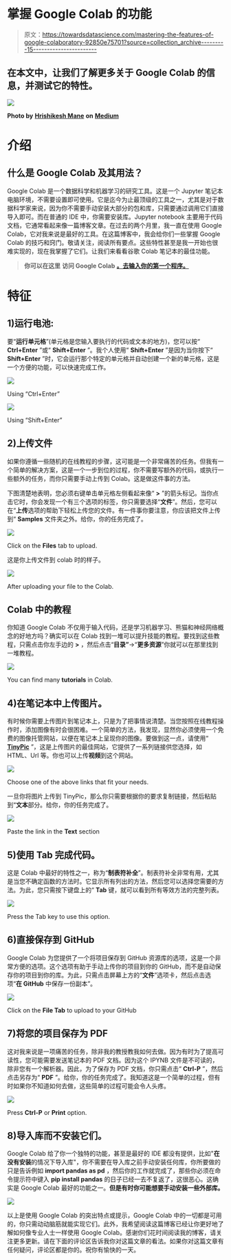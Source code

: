 # 掌握 Google Colab 的功能

> 原文：<https://towardsdatascience.com/mastering-the-features-of-google-colaboratory-92850e75701?source=collection_archive---------15----------------------->

## 在本文中，让我们了解更多关于 Google Colab 的信息，并测试它的特性。

![](img/422cad397aa33f8db3c1b6e8ceb3162a.png)

**Photo by** [**Hrishikesh Mane**](https://medium.com/@iHrishi_mane/what-is-google-colab-eb1e718646ce) **on** [**Medium**](https://medium.com/@iHrishi_mane/what-is-google-colab-eb1e718646ce)

# 介绍

## 什么是 Google Colab 及其用法？

Google Colab 是一个数据科学和机器学习的研究工具。这是一个 Jupyter 笔记本电脑环境，不需要设置即可使用。它是迄今为止最顶级的工具之一，尤其是对于数据科学家来说，因为你不需要手动安装大部分的包和库，只需要通过调用它们直接导入即可。而在普通的 IDE 中，你需要安装库。Jupyter notebook 主要用于代码文档，它通常看起来像一篇博客文章。在过去的两个月里，我一直在使用 Google Colab，它对我来说是最好的工具。在这篇博客中，我会给你们一些掌握 Google Colab 的技巧和窍门。敬请关注，阅读所有要点。这些特性甚至是我一开始也很难实现的，现在我掌握了它们。让我们来看看谷歌 Colab 笔记本的最佳功能。

> **你可以在这里** **访问 Google Colab** [**。去输入你的第一个程序。**](https://colab.research.google.com/notebooks/welcome.ipynb)

# 特征

## 1)运行电池:

要“**运行单元格**”(单元格是您输入要执行的代码或文本的地方)，您可以按“ **Ctrl+Enter** ”或“ **Shift+Enter** ”。我个人使用“ **Shift+Enter** ”是因为当你按下“ **Shift+Enter** ”时，它会运行那个特定的单元格并自动创建一个新的单元格，这是一个方便的功能，可以快速完成工作。

![](img/1a45b67afd047bb1cc4c92c9d6343ed8.png)

Using “Ctrl+Enter”

![](img/67df704845844512177c91b3a031b489.png)

Using “Shift+Enter”

## 2)上传文件

如果你遵循一些随机的在线教程的步骤，这可能是一个非常痛苦的任务。但我有一个简单的解决方案，这是一个一步到位的过程，你不需要写额外的代码，或执行一些额外的任务，而你只需要手动上传到 Colab。这是做这件事的方法。

下图清楚地表明，您必须右键单击单元格左侧看起来像“ **>** ”的箭头标记。当你点击它时，你会发现一个有三个选项的标签，你只需要选择“**文件**”。然后，您可以在“**上传**选项的帮助下轻松上传您的文件。有一件事你要注意，你应该把文件上传到“ **Samples** 文件夹之外。给你，你的任务完成了。

![](img/b6a42bcc459e750d8a2f216bfbb386cc.png)

Click on the **Files** tab to upload.

这是你上传文件到 colab 时的样子。

![](img/48394e952749ebc711be00292233dc18.png)

After uploading your file to the Colab.

## Colab 中的教程

你知道 Google Colab 不仅用于输入代码，还是学习机器学习、熊猫和神经网络概念的好地方吗？确实可以在 Colab 找到一堆可以提升技能的教程。要找到这些教程，只需点击你左手边的 **>** ，然后点击“**目录”**->“**更多资源**”你就可以在那里找到一堆教程。

![](img/cd34934217365f9ac6d21efd0393ae25.png)

You can find many **tutorials** in Colab.

## 4)在笔记本中上传图片。

有时候你需要上传图片到笔记本上，只是为了把事情说清楚。当您按照在线教程操作时，添加图像有时会很困难。一个简单的方法，我发现，显然你必须使用一个免费的图像托管网站，以便在笔记本上呈现你的图像。要做到这一点，请使用“ [**TinyPic**](http://tinypic.com/) ”，这是上传图片的最佳网站，它提供了一系列链接供您选择，如 HTML、Url 等。你也可以上传**视频**到这个网站。

![](img/966694cdfc239362ea3fd2a2d2d7f89e.png)

Choose one of the above links that fit your needs.

一旦你将图片上传到 TinyPic，那么你只需要根据你的要求复制链接，然后粘贴到“**文本**部分。给你，你的任务完成了。

![](img/99e0516a2f475c3ad347349a2b41785b.png)

Paste the link in the **Text** section

## 5)使用 Tab 完成代码。

这是 Colab 中最好的特性之一，称为“**制表符补全**”。制表符补全非常有用，尤其是当您不确定函数的方法时。它显示所有列出的方法，然后您可以选择您需要的方法。为此，您只需按下键盘上的“ **Tab** 键，就可以看到所有等效方法的完整列表。

![](img/bf2153c672a001550973cb79303278bd.png)

Press the Tab key to use this option.

## 6)直接保存到 GitHub

Google Colab 为您提供了一个将项目保存到 GitHub 资源库的选项，这是一个非常方便的选项。这个选项有助于手动上传你的项目到你的 GitHub，而不是自动保存你的项目到你的库。为此，只需点击屏幕上方的“**文件**”选项卡，然后点击选项“**在 GitHub** 中保存一份副本”。

![](img/94bc1ae43f95be167ec0848728024a21.png)

Click on the **File Tab** to upload to your GitHub

## 7)将您的项目保存为 PDF

这对我来说是一项痛苦的任务，除非我的教授教我如何去做。因为有时为了提高可读性，您可能需要发送笔记本的 PDF 文档。因为这个 IPYNB 文件是不可读的，除非您有一个解析器。因此，为了保存为 PDF 文档，你只需点击“ **Ctrl-P** ”，然后点击另存为“ **PDF** ”。给你，你的任务完成了。我知道这是一个简单的过程，但有时如果你不知道如何去做，这些简单的过程可能会令人头疼。

![](img/1bf4cec8f599be122d0ba2f12a77dfd4.png)

Press **Ctrl-P** or **Print** option.

## 8)导入库而不安装它们。

Google Colab 给了你一个独特的功能，甚至是最好的 IDE 都没有提供，比如"**在没有安装**的情况下导入库"，你不需要在导入库之前手动安装任何库，你所要做的只是告诉例如 **import pandas as pd** ，然后你的工作就完成了，那些你必须在命令提示符中键入 **pip install pandas** 的日子已经一去不复返了，这很恶心。这确实是 Google Colab 最好的功能之一。**但是有时你可能想要手动安装一些外部库。**

![](img/8c08823f5ba2a58b3878ace7e347879b.png)

以上是使用 Google Colab 的突出特点或提示，Google Colab 中的一切都是可用的，你只需动动脑筋就能实现它们。此外，我希望阅读这篇博客已经让你更好地了解如何像专业人士一样使用 Google Colab。感谢你们花时间阅读我的博客，请关注更多更新。请在下面的评论区告诉我你对这篇文章的看法。如果你对这篇文章有任何疑问，评论区都是你的。祝你有愉快的一天。